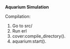 **Aquarium Simulation**


Compilation:
1. Go to src/
2. Run erl
3. cover:compile_directory().
4. aquarium:start().
